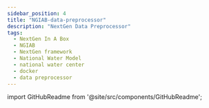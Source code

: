 ```yaml
---
sidebar_position: 4
title: "NGIAB-data-preprocessor"
description: "NextGen Data Preprocessor"
tags:
  - NextGen In A Box
  - NGIAB
  - NextGen framework
  - National Water Model
  - national water center
  - docker
  - data preprocessor
---
```


import GitHubReadme from '@site/src/components/GitHubReadme';
 
<GitHubReadme username="AlabamaWaterInstitute" repo="NGIAB_data_preprocess" />
